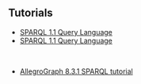 
## Tutorials


* [SPARQL 1.1 Query Language](https://www.w3.org/TR/sparql11-query/)
* [SPARQL 1.1 Query Language](https://www.w3.org/TR/sparql11-update/)

<br/>

* [AllegroGraph 8.3.1 SPARQL tutorial](https://franz.com/agraph/support/documentation/sparql-tutorial.html#SPARQL-syntax)



